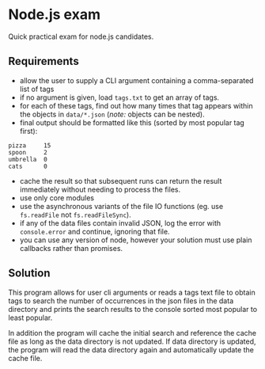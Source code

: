 Node.js exam
====

Quick practical exam for node.js candidates.

Requirements
----

- allow the user to supply a CLI argument containing a comma-separated list of tags
- if no argument is given, load `tags.txt` to get an array of tags.
- for each of these tags, find out how many times that tag appears within the objects in `data/*.json` (_note:_ objects can be nested).
- final output should be formatted like this (sorted by most popular tag first):

```
pizza     15
spoon     2
umbrella  0
cats      0
```

- cache the result so that subsequent runs can return the result immediately without needing to process the files.
- use only core modules
- use the asynchronous variants of the file IO functions (eg. use `fs.readFile` not `fs.readFileSync`).
- if any of the data files contain invalid JSON, log the error with `console.error` and continue, ignoring that file.
- you can use any version of node, however your solution must use plain callbacks rather than promises.

Solution
----
This program allows for user cli arguments or reads a tags text file to obtain tags to search the number of occurrences in the json files in the data directory and prints the search results to the console sorted most popular to least popular. 

In addition the program will cache the initial search and reference the cache file as long as the data directory is not updated. If data directory is updated, the program will read the data directory again and automatically update the cache file.
